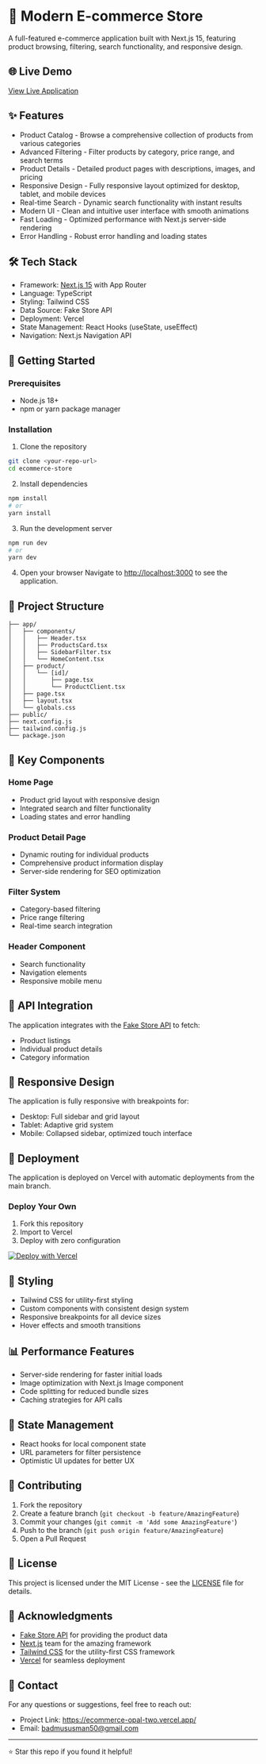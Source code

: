 # 🛒 Modern E-commerce Store

A full-featured e-commerce application built with Next.js 15, featuring product browsing, filtering, search functionality, and responsive design.

## 🌐 Live Demo

[View Live Application](https://ecommerce-opal-two.vercel.app/)

## ✨ Features

- Product Catalog - Browse a comprehensive collection of products from various categories
- Advanced Filtering - Filter products by category, price range, and search terms
- Product Details - Detailed product pages with descriptions, images, and pricing
- Responsive Design - Fully responsive layout optimized for desktop, tablet, and mobile devices
- Real-time Search - Dynamic search functionality with instant results
- Modern UI - Clean and intuitive user interface with smooth animations
- Fast Loading - Optimized performance with Next.js server-side rendering
- Error Handling - Robust error handling and loading states

## 🛠️ Tech Stack

- Framework: [Next.js 15](https://nextjs.org/) with App Router
- Language: TypeScript
- Styling: Tailwind CSS
- Data Source: Fake Store API
- Deployment: Vercel
- State Management: React Hooks (useState, useEffect)
- Navigation: Next.js Navigation API

## 🚀 Getting Started

### Prerequisites

- Node.js 18+
- npm or yarn package manager

### Installation

1. Clone the repository
```bash
git clone <your-repo-url>
cd ecommerce-store
```

2. Install dependencies
```bash
npm install
# or
yarn install
```

3. Run the development server
```bash
npm run dev
# or
yarn dev
```

4. Open your browser
Navigate to [http://localhost:3000](http://localhost:3000) to see the application.

## 📁 Project Structure

```
├── app/
│   ├── components/
│   │   ├── Header.tsx
│   │   ├── ProductsCard.tsx
│   │   ├── SidebarFilter.tsx
│   │   └── HomeContent.tsx
│   ├── product/
│   │   └── [id]/
│   │       ├── page.tsx
│   │       └── ProductClient.tsx
│   ├── page.tsx
│   ├── layout.tsx
│   └── globals.css
├── public/
├── next.config.js
├── tailwind.config.js
└── package.json
```

## 🎯 Key Components

### Home Page
- Product grid layout with responsive design
- Integrated search and filter functionality
- Loading states and error handling

### Product Detail Page
- Dynamic routing for individual products
- Comprehensive product information display
- Server-side rendering for SEO optimization

### Filter System
- Category-based filtering
- Price range filtering
- Real-time search integration

### Header Component
- Search functionality
- Navigation elements
- Responsive mobile menu

## 🔧 API Integration

The application integrates with the [Fake Store API](https://fakestoreapi.com/) to fetch:
- Product listings
- Individual product details
- Category information

## 📱 Responsive Design

The application is fully responsive with breakpoints for:
- Desktop: Full sidebar and grid layout
- Tablet: Adaptive grid system
- Mobile: Collapsed sidebar, optimized touch interface

## 🚀 Deployment

The application is deployed on Vercel with automatic deployments from the main branch.

### Deploy Your Own

1. Fork this repository
2. Import to Vercel
3. Deploy with zero configuration

[![Deploy with Vercel](https://vercel.com/button)](https://vercel.com/new/clone?repository-url=https://github.com/your-username/your-repo-name)

## 🎨 Styling

- Tailwind CSS for utility-first styling
- Custom components with consistent design system
- Responsive breakpoints for all device sizes
- Hover effects and smooth transitions

## 📊 Performance Features

- Server-side rendering for faster initial loads
- Image optimization with Next.js Image component
- Code splitting for reduced bundle sizes
- Caching strategies for API calls

## 🔄 State Management

- React hooks for local component state
- URL parameters for filter persistence
- Optimistic UI updates for better UX

## 🤝 Contributing

1. Fork the repository
2. Create a feature branch (`git checkout -b feature/AmazingFeature`)
3. Commit your changes (`git commit -m 'Add some AmazingFeature'`)
4. Push to the branch (`git push origin feature/AmazingFeature`)
5. Open a Pull Request

## 📄 License

This project is licensed under the MIT License - see the [LICENSE](LICENSE) file for details.

## 🙏 Acknowledgments

- [Fake Store API](https://fakestoreapi.com/) for providing the product data
- [Next.js](https://nextjs.org/) team for the amazing framework
- [Tailwind CSS](https://tailwindcss.com/) for the utility-first CSS framework
- [Vercel](https://vercel.com/) for seamless deployment

## 📧 Contact

For any questions or suggestions, feel free to reach out:

- Project Link: https://ecommerce-opal-two.vercel.app/
- Email: badmususman50@gmail.com

---

⭐ Star this repo if you found it helpful!
